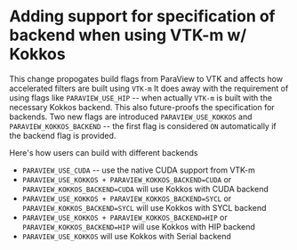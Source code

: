# Adding support for specification of backend when using VTK-m w/ Kokkos

This change propogates build flags from ParaView to VTK and affects how accelerated filters are built
using `VTK-m` It does away with the requirement of using flags like `PARAVIEW_USE_HIP` -- when actually `VTK-m`
is built with the necessary Kokkos backend. This also future-proofs the specification for backends.
Two new flags are introduced `PARAVIEW_USE_KOKKOS` and `PARAVIEW_KOKKOS_BACKEND` -- the first flag is considered
`ON` automatically if the backend flag is provided.

Here's how users can build with different backends

- `PARAVIEW_USE_CUDA` -- use the native CUDA support from VTK-m
- `PARAVIEW_USE_KOKKOS + PARAVIEW_KOKKOS_BACKEND=CUDA` or `PARAVIEW_KOKKOS_BACKEND=CUDA` will use Kokkos with CUDA backend
- `PARAVIEW_USE_KOKKOS + PARAVIEW_KOKKOS_BACKEND=SYCL` or `PARAVIEW_KOKKOS_BACKEND=SYCL` will use Kokkos with SYCL backend
- `PARAVIEW_USE_KOKKOS + PARAVIEW_KOKKOS_BACKEND=HIP` or `PARAVIEW_KOKKOS_BACKEND=HIP` will use Kokkos with HIP backend
- `PARAVIEW_USE_KOKKOS` will use Kokkos with Serial backend

